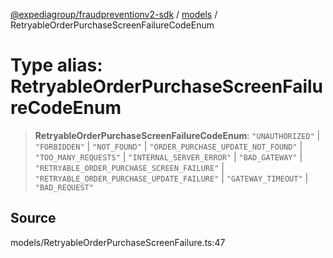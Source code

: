 [@expediagroup/fraudpreventionv2-sdk](../../index.md) / [models](../index.md) / RetryableOrderPurchaseScreenFailureCodeEnum

# Type alias: RetryableOrderPurchaseScreenFailureCodeEnum

> **RetryableOrderPurchaseScreenFailureCodeEnum**: `"UNAUTHORIZED"` \| `"FORBIDDEN"` \| `"NOT_FOUND"` \| `"ORDER_PURCHASE_UPDATE_NOT_FOUND"` \| `"TOO_MANY_REQUESTS"` \| `"INTERNAL_SERVER_ERROR"` \| `"BAD_GATEWAY"` \| `"RETRYABLE_ORDER_PURCHASE_SCREEN_FAILURE"` \| `"RETRYABLE_ORDER_PURCHASE_UPDATE_FAILURE"` \| `"GATEWAY_TIMEOUT"` \| `"BAD_REQUEST"`

## Source

models/RetryableOrderPurchaseScreenFailure.ts:47
